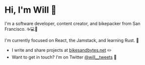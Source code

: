 # Hi, I'm Will 👋

I'm a software developer, content creator, and bikepacker from San Francisco. ☕💻🚴

I'm currently focused on React, the Jamstack, and learning Rust. 🦀

- I write and share projects at [bikesandbytes.net](https://bikesandbytes.net) ✏️
- Want to get in touch? I'm on Twitter [@will__tweets](https://twitter.com/will__tweets) 🤖

<!--
**will-t-harris/will-t-harris** is a ✨ _special_ ✨ repository because its `README.md` (this file) appears on your GitHub profile.

Here are some ideas to get you started:

- 🔭 I’m currently working on ...
- 🌱 I’m currently learning ...
- 👯 I’m looking to collaborate on ...
- 🤔 I’m looking for help with ...
- 💬 Ask me about ...
- 📫 How to reach me: ...
- 😄 Pronouns: ...
- ⚡ Fun fact: ...
-->
